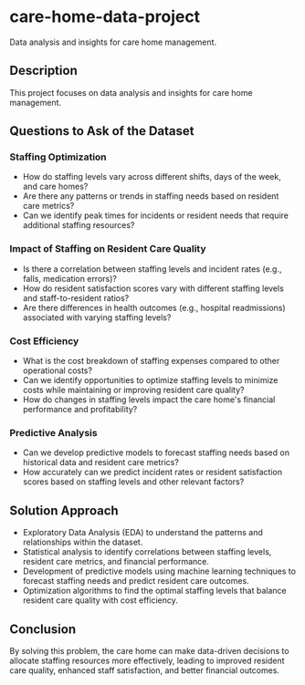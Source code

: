 # care-home-data-project
Data analysis and insights for care home management.


## Description
This project focuses on data analysis and insights for care home management.

## Questions to Ask of the Dataset
### Staffing Optimization
- How do staffing levels vary across different shifts, days of the week, and care homes?
- Are there any patterns or trends in staffing needs based on resident care metrics?
- Can we identify peak times for incidents or resident needs that require additional staffing resources?

### Impact of Staffing on Resident Care Quality
- Is there a correlation between staffing levels and incident rates (e.g., falls, medication errors)?
- How do resident satisfaction scores vary with different staffing levels and staff-to-resident ratios?
- Are there differences in health outcomes (e.g., hospital readmissions) associated with varying staffing levels?

### Cost Efficiency
- What is the cost breakdown of staffing expenses compared to other operational costs?
- Can we identify opportunities to optimize staffing levels to minimize costs while maintaining or improving resident care quality?
- How do changes in staffing levels impact the care home's financial performance and profitability?

### Predictive Analysis
- Can we develop predictive models to forecast staffing needs based on historical data and resident care metrics?
- How accurately can we predict incident rates or resident satisfaction scores based on staffing levels and other relevant factors?

## Solution Approach
- Exploratory Data Analysis (EDA) to understand the patterns and relationships within the dataset.
- Statistical analysis to identify correlations between staffing levels, resident care metrics, and financial performance.
- Development of predictive models using machine learning techniques to forecast staffing needs and predict resident care outcomes.
- Optimization algorithms to find the optimal staffing levels that balance resident care quality with cost efficiency.

## Conclusion
By solving this problem, the care home can make data-driven decisions to allocate staffing resources more effectively, leading to improved resident care quality, enhanced staff satisfaction, and better financial outcomes.
